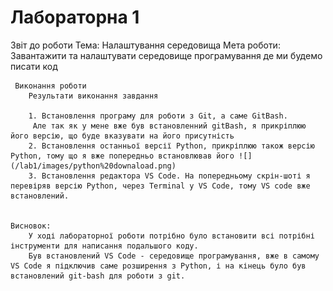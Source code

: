 # Лабораторна 1

Звіт до роботи
    Тема: Налаштування середовища
    Мета роботи: Завантажити та налаштувати середовище програмування де ми будемо писати код

     Виконання роботи
        Результати виконання завдання

        1. Встановлення програму для роботи з Git, а саме GitBash.
         Але так як у мене вже був встановленний gitBash, я прикріплюю його версію, що буде вказувати на його присутність
        2. Встановлення останньої версії Python, прикріплюю також версію Python, тому що я вже попередньо встановлював його ![](/lab1/images/python%20downaload.png)
        3. Встановлення редактора VS Code. На попередньому скрін-шоті я перевіряв версію Python, через Terminal у VS Code, тому VS code вже встановлений.

    
    Висновок:
        У ході лабораторної роботи потрібно було встановити всі потрібні інструменти для написання подальшого коду.
        Був встановлений VS Code - середовище програмування, вже в самому VS Code я підключив саме розширення з Python, і на кінець було був встановлений git-bash для роботи з git.

    
